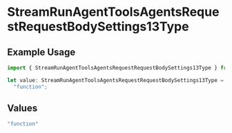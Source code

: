 # StreamRunAgentToolsAgentsRequestRequestBodySettings13Type

## Example Usage

```typescript
import { StreamRunAgentToolsAgentsRequestRequestBodySettings13Type } from "@orq-ai/node/models/operations";

let value: StreamRunAgentToolsAgentsRequestRequestBodySettings13Type =
  "function";
```

## Values

```typescript
"function"
```